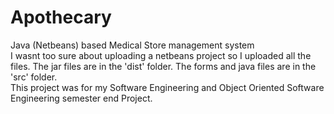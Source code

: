 # Apothecary
Java (Netbeans) based Medical Store management system <br/>
I wasnt too sure about uploading a netbeans project so I uploaded all the files. The jar files are in the 'dist' folder. The forms and java files are in the 'src' folder. <br/>
This project was for my Software Engineering and Object Oriented Software Engineering semester end Project. 
